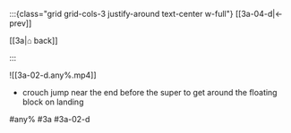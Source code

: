 :::{class="grid grid-cols-3 justify-around text-center w-full"}
[[3a-04-d|← prev]]

[[3a|⌂ back]]

<span/>

:::

![[3a-02-d.any%.mp4]]

* crouch jump near the end before the super to get around the floating block on landing

#any% #3a #3a-02-d
